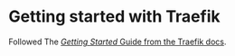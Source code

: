 # Getting started with Traefik

Followed The [*Getting Started* Guide from the Traefik docs](https://doc.traefik.io/traefik/getting-started/quick-start/).